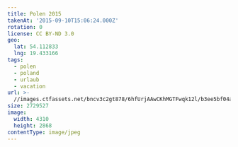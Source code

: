 ```yaml
---
title: Polen 2015
takenAt: '2015-09-10T15:06:24.000Z'
rotation: 0
license: CC BY-ND 3.0
geo:
  lat: 54.112833
  lng: 19.433166
tags:
  - polen
  - poland
  - urlaub
  - vacation
url: >-
  //images.ctfassets.net/bncv3c2gt878/6hfUrjAAwCKhMGTFwqk12l/b3ee5bf04aa40404bd2ca5c97cf2059e/polen-2015_25836820552_o
size: 2729527
image:
  width: 4310
  height: 2868
contentType: image/jpeg
---
```


